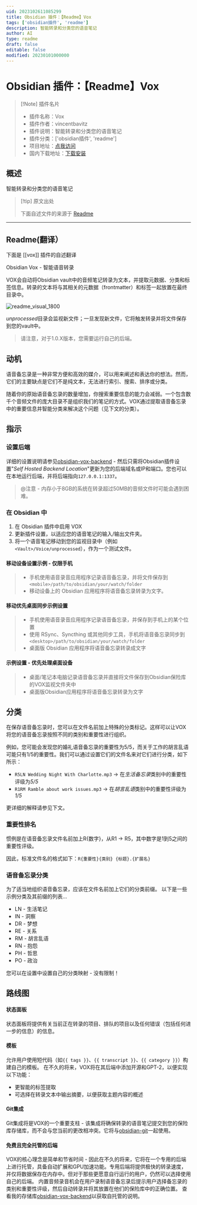 ```yaml
---
uid: 2023102611085299
title: Obsidian 插件：【Readme】Vox
tags: ['obsidian插件', 'readme']
description: 智能转录和分类您的语音笔记
author: AI
type: readme
draft: false
editable: false
modified: 20230101000000
---
```


# Obsidian 插件：【Readme】Vox

> [!Note] 插件名片
> - 插件名称：Vox
> - 插件作者：vincentbavitz
> - 插件说明：智能转录和分类您的语音笔记
> - 插件分类：['obsidian插件', 'readme']
> - 项目地址：[点我访问](https://github.com/vincentbavitz/obsidian-vox)
> - 国内下载地址：[下载安装](https://pkmer.cn/products/plugin/pluginMarket/?vox)

## 概述

智能转录和分类您的语音笔记



> [!tip] 原文出处
> 
>下面自述文件的来源于 [Readme](https://ghproxy.net/https://raw.githubusercontent.com/vincentbavitz/obsidian-vox/main/README.md)
> 

---

## Readme(翻译）

下面是 [[vox]] 插件的自述翻译


Obsidian Vox - 智能语音转录

VOX会自动将Obsidian vault中的音频笔记转录为文本，并提取元数据、分类和标签信息。转录的文本将与其相关的元数据（frontmatter）和标签一起放置在最终目录中。

![readme_visual_1800](https://github.com/vincentbavitz/obsidian-vox/assets/58160433/10528b09-ab04-49e3-8b24-06457d7abb57)

*unprocessed*目录会监视新文件；一旦发现新文件，它将触发转录并将文件保存到您的vault中。

> 请注意，对于1.0.X版本，您需要运行自己的后端。
## 动机

语音备忘录是一种非常方便和高效的媒介，可以用来阐述和表达你的想法。然而，它们的主要缺点是它们不是纯文本，无法进行索引、搜索、排序或分类。

随着你的原始语音备忘录的数量增加，你搜索重要信息的能力会减弱。一个包含数千个音频文件的庞大目录不是组织我们的笔记的方式。VOX通过提取语音备忘录中的重要信息并智能分类来解决这个问题（见下文的分类）。
## 指示
### 设置后端

详细的设置说明请参见[obsidian-vox-backend](https://github.com/vincentbavitz/obsidian-vox-backend) - 然后只需将Obsidian插件设置"*Self Hosted Backend Location*"更新为您的后端域名或IP和端口。您也可以在本地运行后端，并将后端指向`127.0.0.1:1337`。

> @注意 - 内存小于8GB的系统在转录超过50MB的音频文件时可能会遇到困难。
### 在 Obsidian 中

1. 在 Obsidian 插件中启用 VOX
2. 更新插件设置，以适应您的语音笔记的输入/输出文件夹。
3. 将一个语音笔记移动到您的监视目录中（例如 `<Vault>/Voice/unprocessed`），作为一个测试文件。
#### 移动设备设置示例 - 仅限手机

> - 手机使用语音录音应用程序记录语音备忘录，并将文件保存到 `<mobile>/path/to/obsidian/your/watch/folder`
> - 移动设备上的 Obsidian 应用程序将语音备忘录转录为文字。
#### 移动优先桌面同步示例设置

> - 手机使用语音录音应用程序记录语音备忘录，并保存到手机上的某个位置
> - 使用 RSync、Syncthing 或其他同步工具，手机将语音备忘录同步到 `<desktop>/path/to/obsidian/your/watch/folder`
> - 桌面版 Obsidian 应用程序将语音备忘录转录成文字
#### 示例设置 - 优先处理桌面设备

> - 桌面/笔记本电脑记录语音备忘录并直接将文件保存到Obsidian保险库的VOX监视文件夹中
> - 桌面版Obsidian应用程序将语音备忘录转录为文字
## 分类
在保存语音备忘录时，您可以在文件名前加上特殊的分类标记。这样可以让VOX将您的语音备忘录按照不同的类别和重要性进行组织。

例如，您可能会发现您的婚礼语音备忘录的重要性为5/5，而关于工作的胡言乱语可能只有1/5的重要性。我们可以通过设置它们的文件名来对它们进行分类，如下所示：

- `R5LN Wedding Night With Charlotte.mp3` -> 在*生活备忘录*类别中的重要性评级为*5/5*
- `R1RM Ramble about work issues.mp3` -> 在*胡言乱语*类别中的重要性评级为*1/5*

更详细的解释请参见下文。
### 重要性排名

惯例是在语音备忘录文件名前加上R{数字}，从R1 -> R5，其中数字是1到5之间的重要性评级。

因此，标准文件名的格式如下：`R{重要性}{类别} {标题}.{扩展名}`
### 语音备忘录分类

为了适当地组织语音备忘录，应该在文件名前加上它们的分类前缀。
以下是一些示例分类及其前缀的列表...

- LN - 生活笔记
- IN - 洞察
- DR - 梦想
- RE - 关系
- RM - 胡言乱语
- RN - 抱怨
- PH - 哲思
- PO - 政治

您可以在设置中设置自己的分类映射 - 没有限制！
## 路线图
#### 状态面板

状态面板将提供有关当前正在转录的项目、排队的项目以及任何错误（包括任何进一步的信息）的信息。
#### 模板

允许用户使用短代码（如`{{ tags }}`、`{{ transcript }}`、`{{ category }}`）构建自己的模板。
在不久的将来，VOX将在其后端中添加开源和GPT-2，以便实现以下功能：

- 更智能的标签提取
- 可选择在转录文本中输出摘要，以便获取主题内容的概述
#### Git集成

Git集成将是VOX的一个重要支柱 - 该集成将确保转录的语音笔记提交到您的保险库存储库，而不会与您当前的更改相冲突。它将与[obsidian-git](https://github.com/denolehov/obsidian-git)一起使用。
#### 免费且完全托管的后端

VOX的核心理念是简单和节省时间 - 因此在不久的将来，它将在一个专用的后端上进行托管，具备自动扩展和GPU加速功能。专用后端将提供极快的转录速度，并仅将数据保存在内存中。但对于那些更愿意自行运行的用户，仍然可以选择使用自己的后端。
内置音频录音机会在用户录制语音备忘录后提示用户选择备忘录的类别和重要性评级，然后自动转录并将其放置在他们的保险库中的正确位置。
查看我的存储库[obsidian-vox-backend](https://github.com/vincentbavitz/obsidian-vox-backend)以获取自托管的说明。




